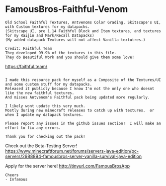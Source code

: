 # FamousBros-Faithful-Venom
~~~
Old School Faithful Textures, Antvenoms Color Grading, Skitscape's UI, with Custom textures for my datapacks.
(Skitscape UI, pre 1.14 Faithful Block and Item textures, and textures for my Raijin and Mark/Recall Datapacks)
(My added datapack Textures will not affect Vanilla textutres.)

Credit: Faithful Team
They developed 99.9% of the textures in this file.
They do Beautiful Work and you should give them some love!  
~~~
https://faithful.team/
~~~

I made this resource pack for myself as a Composite of the Textures/UI and some custom stuff for my datapacks.
Released it publicly because I know I'm not the only one who doesnt like the new faithful textures.
And misses Antvenom's Faithful pack being updated more regularly.

I likely wont update this very much.  
Mostly during new minecraft releases to catch up with textures.  or when I update my datapack textures.

Please report any issues in the github issues section!  I will make an effort to fix any errors.

Thank you for checking out the pack!
~~~
Check out the Beta-Testing Server!
https://www.minecraftforum.net/forums/servers-java-edition/pc-servers/2988894-famousbros-server-vanilla-survival-java-edition

Apply for the server here! http://tinyurl.com/FamousBrosApp
~~~
Cheers
- Infamous
